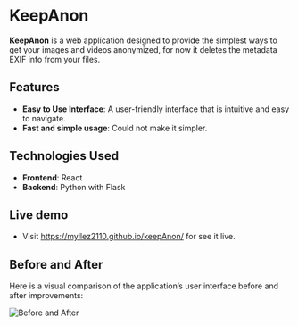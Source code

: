 
# KeepAnon

**KeepAnon** is a web application designed to provide the simplest ways to get your images and videos anonymized, for now it deletes the metadata EXIF info from your files.

## Features

- **Easy to Use Interface**: A user-friendly interface that is intuitive and easy to navigate.
- **Fast and simple usage**: Could not make it simpler.

## Technologies Used

- **Frontend**: React
- **Backend**: Python with Flask

## Live demo
- Visit https://myllez2110.github.io/keepAnon/ for see it live.

## Before and After

Here is a visual comparison of the application’s user interface before and after improvements:

![Before and After](https://media.discordapp.net/attachments/890375793069412364/1323051772088156342/a.png?ex=67731b7b&is=6771c9fb&hm=f5bda4d1bb905672286dae8400cf605901c300e4706370b8e6c8a18fe42d883d&=&format=webp&quality=lossless&width=799&height=449)
